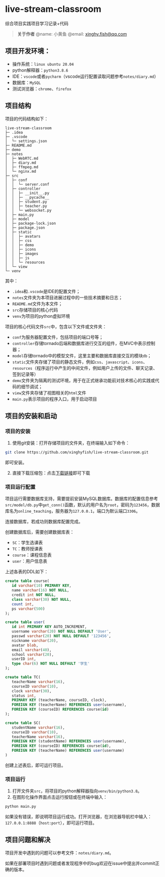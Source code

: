 # live-stream-classroom
综合项目实践项目学习记录+代码

> **关于作者**
> @name: 小黄鱼
> @email: xinghy.fish@qq.com

## 项目开发环境：
- 操作系统：`linux ubuntu 20.04`
- python解释器：`python3.8.6`
- IDE：`vscode`或者`pycharm`（vscode运行配置读取问题参考`notes/diary.md`）
- 数据库：`MySQL`
- 测试浏览器：`chrome`、`firefox`

## 项目结构
项目的代码结构如下：
```shell
live-stream-classroom
├─ .idea
├─ .vscode
│  └─ settings.json
├─ README.md
├─ demo
├─ notes
│  ├─ WebRTC.md
│  ├─ diary.md
│  ├─ ffmpeg.md
│  └─ nginx.md
├─ src
│  ├─ conf
│  │  └─ server.conf
│  ├─ controller
│  │  ├─ __init__.py
│  │  ├─ __pycache__
│  │  ├─ student.py
│  │  ├─ teacher.py
│  │  └─ websocket.py
│  ├─ main.py
│  ├─ model
│  ├─ package-lock.json
│  ├─ package.json
│  ├─ static
│  │  ├─ avatars
│  │  ├─ css
│  │  ├─ demo
│  │  ├─ icons
│  │  ├─ images
│  │  ├─ js
│  │  └─ resources
│  └─ view
└─ venv
```

其中：
- `.idea`和`.vscode`是IDE的配置文件；
- `notes`文件夹为本项目进展过程中的一些技术摘要和日志；
- `README.md`文件为本文件；
- `src`存储项目的核心代码
- `venv`为项目的python虚拟环境

项目的核心代码文件`src`中，包含以下文件或文件夹：
- `conf`为服务器配置文件，包括项目的端口号等；
- `controller`存储tornado后端和数据库进行交互的组件，在MVC中表示控制器；
- `model`存储tornado中的模型文件，这里主要和数据库直接交互的模块`db`；
- `static`文件夹存储了项目的静态文件，例如`css`、`javascript`、`icons`、`resources`（程序运行中产生的中间文件，例如用户上传的文件、聊天记录、签到记录等）
- `demo`文件夹为隔离的测试环境，用于在正式继承功能前对技术核心的实践或代码的细节调试；
- `view`文件夹存储了视图相关的`html`文件
- `main.py`表示项目的程序入口，用于启动项目

## 项目的安装和启动
### 项目的安装
1. 使用git安装：打开存储项目的文件夹，在终端输入如下命令：
```bash
git clone https://github.com/xinghyfish/live-stream-classroom.git
```
即可安装。

2. 直接下载压缩包：点击[下载链接](https://github.com/xinghyfish/live-stream-classroom/archive/refs/heads/main.zip`)即可下载

### 项目运行配置
项目运行需要数据库支持，需要提前安装MySQL数据库。数据库的配置信息参考`src/model/db.py`中`get_conn()`函数，默认的用户名为`root`，密码为`123456`，数据库名为`online_teaching`，服务器为`127.0.0.1`，端口为默认端口`3306`。

连接数据库，若成功则数据库配置完成。

创建数据库后，需要创建数据库表：
- `SC`：学生选课表
- `TC`：教师授课表
- `course`：课程信息表
- `user`：用户信息表
  
上述各表的DDL如下：
```sql
create table course(
   id varchar(10) PRIMARY KEY,
   name varchar(16) NOT NULL,
   credit int NOT NULL,
   class varchar(30) NOT NULL,
   count int,
   ps varchar(500)
);

create table user(
   id int PRIMARY KEY AUTO_INCREMENT,
   username varchar(20) NOT NULL DEFAULT 'User',
   passwd varchar(20) NOT NULL DEFAULT '123456',
   nickname varchar(20),
   avatar blob,
   email varchar(40),
   school varchar(20),
   userID int,
   type char(6) NOT NULL DEFAULT '学生'
);

create table TC(
   teacherName varchar(16),
   courseID varchar(10),
   clock varchar(30),
   status int,
   PRIMARY KEY (teacherName, courseID, clock),
   FOREIGN KEY (teacherName) REFERENCES user(username),
   FOREIGN KEY (courseID) REFERENCES course(id)
);

create table SC(
   studentName varchar(16),
   courseID varchar(10),
   teacherName varchar(16),
   FOREIGN KEY (studentName) REFERENCES user(username),
   FOREIGN KEY (courseID) REFERENCES course(id),
   FOREIGN KEY (teacherName) REFERENCES user(username)
)
```

创建上述表后，即可运行项目。

### 项目运行
1. 打开文件夹`src`，将项目的python解释器指向`venv/bin/python3.8`。
2. 在图形化操作界面点击运行按钮或在终端中输入：
```bash
python main.py
```
如果没有错误，即说明项目运行成功。打开浏览器，在浏览器导航栏中输入：`127.0.0.1:8888`（`host:port`），即可运行项目。

## 项目问题和解决
项目开发中遇到的问题可以参考文件：`notes/diary.md`。

如果在部署项目时遇到问题或者发现程序中的bug欢迎在issue中提出并commit正确的版本。